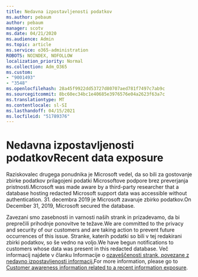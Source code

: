 ```yaml
---
title: Nedavna izpostavljenosti podatkov
ms.author: pebaum
author: pebaum
manager: scotv
ms.date: 04/21/2020
ms.audience: Admin
ms.topic: article
ms.service: o365-administration
ROBOTS: NOINDEX, NOFOLLOW
localization_priority: Normal
ms.collection: Adm_O365
ms.custom:
- "9001493"
- "3548"
ms.openlocfilehash: 28a45f9922dd53727d80707aed781f7497c7ab9c
ms.sourcegitcommit: 8bc60ec34bc1e40685e3976576e04a2623f63a7c
ms.translationtype: MT
ms.contentlocale: sl-SI
ms.lasthandoff: 04/15/2021
ms.locfileid: "51789376"
---
```

# <a name="recent-data-exposure"></a><span data-ttu-id="2482c-102">Nedavna izpostavljenosti podatkov</span><span class="sxs-lookup"><span data-stu-id="2482c-102">Recent data exposure</span></span>

<span data-ttu-id="2482c-103">Raziskovalec drugega ponudnika je Microsoft vedel, da so bili za gostovanje zbirke podatkov prilagojeni podatki Microsoftove podpore brez preverjanja pristnosti.</span><span class="sxs-lookup"><span data-stu-id="2482c-103">Microsoft was made aware by a third-party researcher that a database hosting redacted Microsoft support data was accessible without authentication.</span></span> <span data-ttu-id="2482c-104">31. decembra 2019 je Microsoft zavaruje zbirko podatkov.</span><span class="sxs-lookup"><span data-stu-id="2482c-104">On December 31, 2019, Microsoft secured the database.</span></span>

<span data-ttu-id="2482c-105">Zavezani smo zasebnosti in varnosti naših strank in prizadevamo, da bi preprečili prihodnje ponovitve te težave.</span><span class="sxs-lookup"><span data-stu-id="2482c-105">We are committed to the privacy and security of our customers and are taking action to prevent future occurrences of this issue.</span></span> <span data-ttu-id="2482c-106">Stranke, katerih podatki so bili v tej redakirani zbirki podatkov, so še vedno na voljo.</span><span class="sxs-lookup"><span data-stu-id="2482c-106">We have begun notifications to customers whose data was present in this redacted database.</span></span> <span data-ttu-id="2482c-107">Več informacij najdete v članku Informacije o [ozaveščenosti strank, povezane z nedavno izpostavljenosti informacij.](https://aka.ms/privacyinfo)</span><span class="sxs-lookup"><span data-stu-id="2482c-107">For more information, please go to [Customer awareness information related to a recent information exposure](https://aka.ms/privacyinfo).</span></span>
